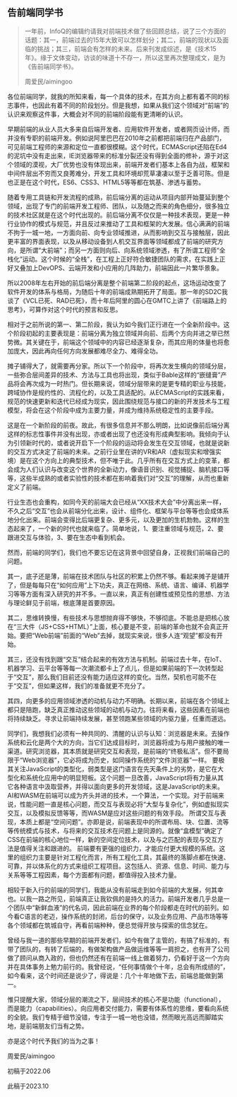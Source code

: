 ## 告前端同学书

> 一年前，InfoQ的编辑约请我对前端技术做了些回顾总结，说了三个方面的话题：其一，前端过去的15年大致可以怎样划分；其二，前端的现状以及面临的挑战；其三，前端会有怎样的未来。后来刊发成综述，是《技术15年》。缘于文体变动，访谈的味道十不存一，所以这里再次整理成文，是为《告前端同学书》。
>
> 周爱民/aimingoo

各位前端同学，就我的所知来看，每一个具体的技术，在其方向上都有着不同的标志事件，也因此有着不同的阶段划分。但是我想，如果从我们这个领域对“前端”的认识来观察这件事，大概会对不同的前端阶段能有更清晰的认识。

早期前端的从业人员大多来自后端开发者、应用软件开发者，或者网页设计师，而并没有专职的前端开发。例如说阿里巴巴在2010年之前都把前端归在产品部门，可见前端工程师的来源和定位一直都很模糊。这个时代，ECMAScript还陷在Ed4的泥坑中没有走出来，IE浏览器带来的标准分裂还没有得到全面的修补，源于对这个领域的漠视，大厂优势也没有体现出来，前端开发者们基本上各自为战，框架和中间件层出不穷而又良莠难分，开发工具和环境却荒草凄凄以至于乏善可陈。但是也正是在这个时代，ES6、CSS3、HTML5等等都在筑基、渗透与蓄势。

随着专用工具链和开发流程的成熟，前后端分离的运动从项目内部开始蔓延到整个领域，出现了专门的前端开发工程师、团队，以及随之而来的角色细分，很多独立的技术社区就是在这个时代出现的。前后端分离不仅仅是一种技术表现，更是一种行业协作的模式与规范，并且反过来推动了工具和框架的大发展。信心满满的前端不拘于一城一地，一方面向前、向专业领域推进，从而影响到交互与接触层，因此更丰富的界面表现，以及从移动设备到人机交互界面等领域都成了前端的研究方向，是所谓“大前端”；而另一方面则向后、向系统领域渗透，有了所谓工程师“全栈化”运动。这个时候的“全栈”，在工程上正好符合敏捷团队的需求，在实践上正好又叠加上DevOPS、云端开发和小应用的几阵助力，前端因此一片繁华景象。

所以2008年左右开始的前后端分离是整个前端第二阶段的起点，这场运动改变了软件开发的体系与格局，为随后十年的前端成熟期拓开了局面。那一年的SD2C我谈了《VCL已死、RAD已死》，而十年后阿里的圆心在GMTC上讲了《前端路上的思考》，可算作对这个时代的预言和反思。

相对于之前所说的第一、第二阶段，我认为如今我们正行进在一个全新阶段中。这个阶段初起的主要表现是：前端分离为独立领域并向前、后两个方向并进之举已然势微。其关键在于，前端这个领域中的内容已经逐渐复杂，而其应用的体量也将愈加庞大，因此再向任何方向发展都难尽全力、难得全功。

摊子铺得大了，就需要再分家。所以下一个阶段中，将再次发生横向的领域分层，一些弥合层间差异的技术、方法与工具也将出现，类似于Bable这样的“嵌缝膏”产品将会再次成为一时热门。但长期来说，领域分层带来的是更专精的职业与技能，跨域协作是规约性的、流程化的，以及工具适配的。从ECMAScript的实践来看，规范的快速更新和迭代已经成为现实，因此围绕规范与接口的新的开发技术与工程模型，将会在这个阶段中成为主要力量，并成为维持系统稳定性的主要手段。

这是在一个新阶段的前夜。故此，有很多信息并不那么明朗，比如说像前后端分离这样的标志性事件并没有出现，亦或者出现了也还没有形成典型影响。我倾向于认为引领新时代的，或者说开启下一个阶段的运动将会发生在交互领域，也就是说新的交互方式决定了前端的未来。之前行业里在讲的VR和AR（虚拟现实和增强实境）是在这个方向上的典型技术，但不唯于此。几乎所有在交互方式上的变革，都会成为人们认识与改变这个世界的全新动力，像语音识别、视觉捕捉、脑机接口等等，这些半成熟的或者实验性的技术都在影响着我们对“交互”的理解，从而也重新定义了前端。

行业生态也会重构，如同今天的前端大会已经从“XX技术大会”中分离出来一样，不久之后“交互”也会从前端分化出来，设计、组件化、框架与平台等等也会成体系地分化出来。前端会变得比后端更复杂、更多元，以及更加的生机勃勃。这样的生态起来了，一个新的时代也就来临了。简单地说，1、要注重领域与规范，2、要跟进交互与体验，3、要在生态中看到机会。

然而，前端的同学们，我们也不要忘记在这背景中回望自身，正视我们前端自己的问题。

其一，底子还是薄，前端在技术团队与社区的积累上仍然不够。看起来摊子是铺开了，但是每每只在“如何应用”上下功夫，真正在网络、系统、语言、编译、机器学习等等方面有深入研究的并不多。一直以来，真正有创建性或预见性的思想、方法与理论鲜见于前端，根底薄是首要原因。

其二，思维转换慢，有些技术与思想抛弃得不够快，不够彻底。不能总是把核心放在“三大件（JS+CSS+HTML）”上面，核心要是不变，前端的革命也就不会真正开始。要把“Web前端”前面的“Web”去掉，就现实来说，很多人连“观望”都没有开始。

其三，还没有找到跟“交互”结合起来的有效方法与机制。前端过去十年，在IoT、机器学习、云平台等等每一次潮流都卡上了点儿，但是如果前端的下一次转型起于“交互”，那么我们目前还没有能力适应这样的变化。当然，契机也可能不在于“交互”，但如果这样，我们的准备就更不充分了。

其四，向更多的应用领域渗透的动机与动力不明确。长期以来，前端在各个领域上都只是陪跑，缺乏真正推动这些领域的动机与动力。往将来看，这些因素在前端也将持续缺乏。寻求让前端持续发展，甚至领跑某些领域的内驱力量，任重而道远。

同学们，我想我们必须有一种共同的、清醒的认识与认知：浏览器是未来。去操作系统和云化是两个大的方向，当它们达成目标时，浏览器将成为与用户接触的唯一渠道。研究浏览器，其本质就是研究交互和表现，是前端的“终极私活”。但不要局限于“Web浏览器”，它必将成为历史，如同操作系统的“文件浏览器”一样。
要极其关注JavaScript的类型化，弱类型是这门语言在先天条件上的劣势，是它在大型化和系统化应用中的明显短板。这个问题一旦改善，JavaScript将有力量从其它各种语言中汲取营养，并得以面向更多的开发领域，这是JavaScript的未来。
AI和WASM在前端可以成为齐头并进的技术，一个算法，一个实现。对于前端来说，性能问题一直是核心问题，而交互与表现必将“大型与复杂化”，例如虚拟现实交互，以及模拟反馈等等，而WASM是应对这些问题的有效手段。
所谓交互与表现，本质上都是“空间问题”。亦即是说，前端表现中的所谓布局、块、位置、流等等传统模式与技术，与将来的交互技术在问题上是同源的。就像“盒模型”确定了CSS在前端的核心地位一样，新的空间定位技术，以及与之匹配的表现与交互方法是值得关注和跟进的。
前端要有更强的组织力，才能应付更大规模的系统。这里的组织力主要是针对工程化而言，所有工程化工具，其最终的落脚点都在快速、可靠，并以体系化的方式来组织工程项目。这包括人、资源、信息、时间、能力与关系等等工程因素，每个方面都有问题，都值得投入技术力量。

相较于新入行的前端的同学们，我能从没有前端走到如今前端的大发展，何其幸也。以我一路之所见，前端真正让我钦佩的是持久的活力。前端开发者几乎总是一个团队中“新鲜血液”的代名词，因此前端在业界的每个阶段都走在时代的前列。如今看C语言的老迈，操作系统的封闭，后台的保守，以及业务应用、产品市场等等各个领域都在筑城自守，再看前端种种，便总觉得开放与探索的信念犹在。

曾经与我一道的那些早期的前端开发者们，如今有做了主管的，有搞了标准的，有带了团队的，有转了后端的，有做架构做产品做运维等等一肩担之，也有开了公司做了顾问从商入政的，但也仍然还有在前端一线上做着努力，仍看好于这一个方向并在具体事务上勉力前行的。我曾经说，“任何事情做个十年，总会有所成绩的”，如今看来，这个时间还是说少了，得说是：几个十年地做下去，前端总能做到第一。

惟只提醒大家，领域分层的潮流之下，层间技术的核心不是功能（functional），而是能力（capabilities）。向应用者交付能力，需要有体系性的思维，要看向系统的全貌。我们专精于细节没错，专注于一城一地也没错，然而眼光高远而脚踏实地，是前端朋友们当有之势。

亦是这个时代予我们的当为之事！

周爱民/aimingoo

初稿于2022.06

此稿于2023.10
